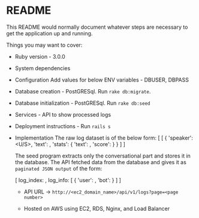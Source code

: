 # README

This README would normally document whatever steps are necessary to get the
application up and running.

Things you may want to cover:

* Ruby version - 3.0.0

* System dependencies

* Configuration
  Add values for below ENV variables - DBUSER, DBPASS

* Database creation - PostGRESql. Run `rake db:migrate`.

* Database initialization - PostGRESql. Run `rake db:seed`

* Services - API to show processed logs

* Deployment instructions - Run `rails s`

* Implementation 
  The raw log dataset is of the below form: 
  [
    [
      {
        'speaker': <U/S>,
        'text': <Some english sentence>,
        'stats': {
            'text': <some sentence>,
            'score': <some number>
        }
      }
    ]
  ]

  The seed program extracts only the conversational part and stores it in the database.
  The API fetched data from the database and gives it as `paginated JSON output` of the form:

  [
    log_index: <some unique number>,
    log_info: [
        {
            'user': <some dialogue>,
            'bot': <some dialogue>
        }
    ]
  ]

  * API URL -> `http://<ec2_domain_name>/api/v1/logs?page=<page number>`

  * Hosted on AWS using EC2, RDS, Nginx, and Load Balancer